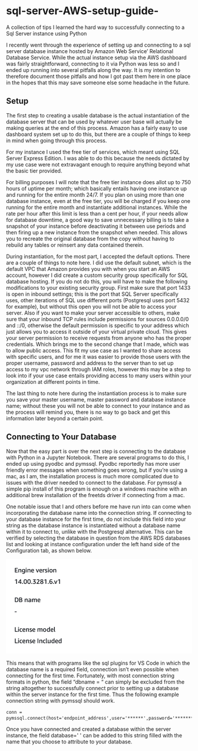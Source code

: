 # sql-server-AWS-setup-guide-
A collection of tips I learned the hard way to successfully connecting to a Sql Server instance using Python

I recently went through the experience of setting up and connecting to a sql server database instance hosted by Amazon Web Service’ Relational Database Service. While the actual instance setup via the AWS dashboard was fairly straightforward, connecting to it via Python was less so and I ended up running into several pitfalls along the way. It is my intention to therefore document those pitfalls and how I got past them here in one place in the hopes that this may save someone else some headache in the future. 

## Setup

The first step to creating a usable database is the actual instantiation of the database server that can be used by whatever user base will actually be making queries at the end of this process. Amazon has a fairly easy to use dashboard system set up to do this, but there are a couple of things to keep in mind when going through this process. 

For my instance I used the free tier of services, which meant using SQL Server Express Edition. I was able to do this because the needs dictated by my use case were not extravagant enough to require anything beyond what the basic tier provided. 

For billing purposes I will note that the free tier instance does allot up to 750 hours of uptime per month; which basically entails having one instance up and running for the entire month 24/7. If you plan on using more than one database instance, even at the free tier, you will be charged if you keep one running for the entire month and instantiate additional instances. While the rate per hour after this limit is less than a cent per hour, if your needs allow for database downtime, a good way to save unnecessary billing is to take a snapshot of your instance before deactivating it between use periods and then firing up a new instance from the snapshot when needed. This allows you to recreate the original database from the copy without having to rebuild any tables or reinsert any data contained therein. 

During instantiation, for the most part, I accepted the default options. There are a couple of things to note here. I did use the default subnet, which is the default VPC that Amazon provides you with when you start an AWS account, however I did create a custom security group specifically for SQL database hosting. If you do not do this, you will have to make the following modifications to your existing security group. First make sure that port 1433 is open in inbound settings; this is the port that SQL Server specifically uses, other iterations of SQL use different ports (Postgresql uses port 5432 for example), but without this open you will not be able to access your server. Also if you want to make your server accessible to others, make sure that your inbound TCP rules include permissions for sources 0.0.0.0/0 and ::/0, otherwise the default permission is specific to your address which just allows you to access it outside of your virtual private cloud. This gives your server permission to receive requests from anyone who has the proper credentials. Which brings me to the second change that I made, which was to allow public access. This fit my use case as I wanted to share access with specific users, and for me it was easier to provide those users with the proper username, password and address to the server than to set up access to my vpc network through IAM roles, however this may be a step to look into if your use case entails providing access to many users within your organization at different points in time. 

The last thing to note here during the instantiation process is to make sure you save your master username, master password and database instance name; without these you will not be able to connect to your instance and as the process will remind you, there is no way to go back and get this information later beyond a certain point. 

## Connecting to Your Database

Now that the easy part is over the next step is connecting to the database with Python in a Jupyter Notebook. There are several programs to do this, I ended up using pyodbc and pymssql. Pyodbc reportedly has more user friendly error messages when something goes wrong, but if you’re using a mac, as I am, the installation process is much more complicated due to issues with the driver needed to connect to the database. For pymssql a simple pip install of this program is enough on a windows machine with an additional brew installation of the freetds driver if connecting from a mac. 

One notable issue that I and others before me have run into can come when incorporating the database name into the connection string. If connecting to your database instance for the first time, do not include this field into your string as the database instance is instantiated without a database name within it to connect to, unlike with the Postgresql alternative. This can be verified by selecting the database in question from the AWS RDS databases list and looking at instance configuration under the left hand side of the Configuration tab, as shown below. 

![config_ex](images/ex1.png)

This means that with programs like the sql plugins for VS Code in which the database name is a required field, connection isn’t even possible when connecting for the first time. Fortunately, with most connection string formats in python, the field “dbname = “ can simply be excluded from the string altogether to successfully connect prior to setting up a database within the server instance for the first time. Thus the following example connection string with pymssql should work.


    conn = pymssql.connect(host='endpoint_address',user='******',password='********')


Once you have connected and created a database within the server instance, the field database=' ' can be added to this string filled with the name that you choose to attribute to your database.
